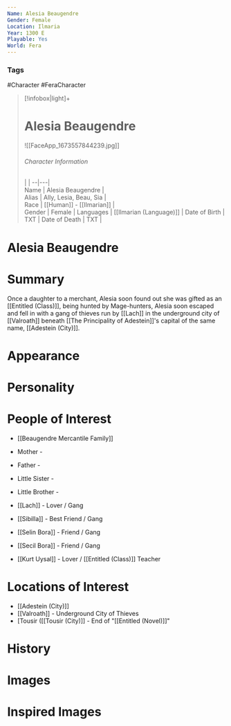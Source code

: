 ```yaml
---
Name: Alesia Beaugendre
Gender: Female
Location: Ilmaria
Year: 1300 E
Playable: Yes
World: Fera
---
```


### Tags
#Character #FeraCharacter

> [!infobox|light]+  
> # Alesia Beaugendre  
> ![[FaceApp_1673557844239.jpg]]
> ###### Character Information
>  |   |
> --|---|  
> Name | Alesia Beaugendre |  
> Alias | Ally, Lesia, Beau, Sia |  
> Race | [[Human]] - [[Ilmarian]] |  
> Gender | Female |
> Languages | [[Ilmarian (Language)]] |
> Date of Birth | TXT |
> Date of Death | TXT |

# Alesia Beaugendre

# Summary
Once a daughter to a merchant, Alesia soon found out she was gifted as an [[Entitled (Class)]], being hunted by Mage-hunters, Alesia soon escaped and fell in with a gang of thieves run by [[Lach]] in the underground city of [[Valroath]] beneath [[The Principality of Adestein]]'s capital of the same name, [[Adestein (City)]].
# Appearance

# Personality

# People of Interest
- [[Beaugendre Mercantile Family]]

- Mother - 
- Father - 
- Little Sister - 
- Little Brother - 

- [[Lach]] - Lover / Gang
- [[Sibilla]] - Best Friend / Gang
- [[Selin Bora]] - Friend / Gang
- [[Secil Bora]] - Friend / Gang
- [[Kurt Uysal]] - Lover / [[Entitled (Class)]] Teacher

# Locations of Interest
- [[Adestein (City)]]
- [[Valroath]] - Underground City of Thieves
- [Tousir ([[Tousir (City)]] - End of "[[Entitled (Novel)]]"
# History

# Images

# Inspired Images
